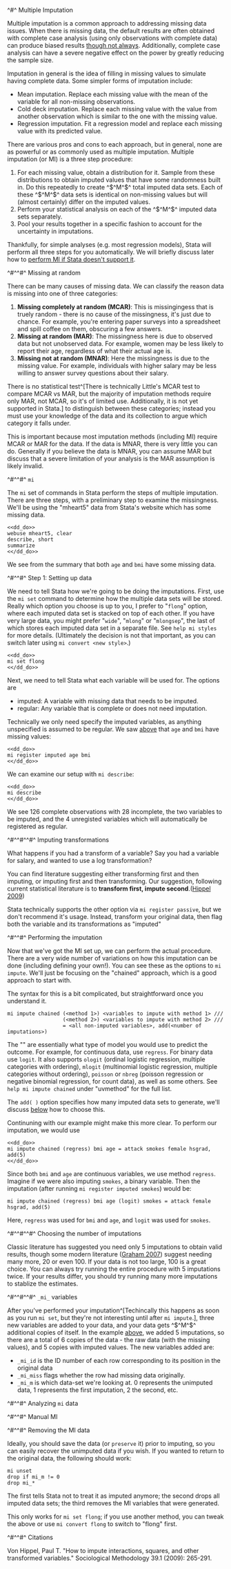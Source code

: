^#^ Multiple Imputation

Multiple imputation is a common approach to addressing missing data issues. When there is missing data, the default results are often obtained with
complete case analysis (using only observations with complete data) can produce biased results [though not always](#missing-at-random). Additionally,
complete case analysis can have a severe negative effect on the power by greatly reducing the sample size.

Imputation in general is the idea of filling in missing values to simulate having complete data. Some simpler forms of imputation include:

- Mean imputation. Replace each missing value with the mean of the variable for all non-missing observations.
- Cold deck imputation. Replace each missing value with the value from another observation which is similar to the one with the missing value.
- Regression imputation. Fit a regression model and replace each missing value with its predicted value.

There are various pros and cons to each approach, but in general, none are as powerful or as commonly used as multiple imputation. Multiple imputation
(or MI) is a three step procedure:

1. For each missing value, obtain a distribution for it. Sample from these distributions to obtain imputed values that have some randomness built
   in. Do this repeatedly to create ^$^M^$^ total imputed data sets. Each of these ^$^M^$^ data sets is identical on non-missing values but will
   (almost certainly) differ on the imputed values.
2. Perform your statistical analysis on each of the ^$^M^$^ imputed data sets separately.
3. Pool your results together in a specific fashion to account for the uncertainty in imputations.

Thankfully, for simple analyses (e.g. most regression models), Stata will perform all three steps for you automatically. We will briefly discuss later
how to [perform MI if Stata doesn't support it](#manual-mi).

^#^^#^ Missing at random

There can be many causes of missing data. We can classify the reason data is missing into one of three categories:

1. **Missing completely at random (MCAR)**: This is missingingess that is truely random - there is no cause of the missingness, it's just due to
   chance. For example, you're entering paper surveys into a spreadsheet and spill coffee on them, obscuring a few answers.
2. **Missing at random (MAR)**: The missingness here is due to observed data but not unobserved data. For example, women may be less likely to report
   their age, regardless of what their actual age is.
3. **Missing not at random (MNAR)**: Here the missingness is due to the missing value. For example, individuals with higher salary may be less willing
   to answer survey questions about their salary.

There is no statistical test^[There is technically Little's MCAR test to compare MCAR vs MAR, but the majority of imputation methods require only MAR,
not MCAR, so it's of limited use. Additionally, it is not yet supported in Stata.] to distinguish between these categories; instead you must use your
knowledge of the data and its collection to argue which category it falls under.

This is important because most imputation methods (including MI) require MCAR or MAR for the data. If the data is MNAR, there is very little you can
do. Generally if you believe the data is MNAR, you can assume MAR but discuss that a severe limitation of your analysis is the MAR assumption is
likely invalid.

^#^^#^ `mi`

The `mi` set of commands in Stata perform the steps of multiple imputation. There are three steps, with a preliminary step to examine the
missingness. We'll be using the "mheart5" data from Stata's website which has some missing data.

~~~~
<<dd_do>>
webuse mheart5, clear
describe, short
summarize
<</dd_do>>
~~~~

We see from the summary that both `age` and `bmi` have some missing data.

^#^^#^ Step 1: Setting up data

We need to tell Stata how we're going to be doing the imputations. First, use the `mi set` command to determine how the multiple data sets will be
stored. Really which option you choose is up to you, I prefer to "`flong`" option, where each imputed data set is stacked on top of each other. If you
have very large data, you might prefer "`wide`", "`mlong`" or "`mlongsep`", the last of which stores each imputed data set in a separate file. See
`help mi styles` for more details. (Ultimately the decision is not that important, as you can switch later using `mi convert <new style>`.)

~~~~
<<dd_do>>
mi set flong
<</dd_do>>
~~~~

Next, we need to tell Stata what each variable will be used for. The options are

- imputed: A variable with missing data that needs to be imputed.
- regular: Any variable that is complete or does not need imputation.

Technically we only need specify the imputed variables, as anything unspecified is assumed to be regular. We saw [above](#mi) that `age` and `bmi`
have missing values:

~~~~
<<dd_do>>
mi register imputed age bmi
<</dd_do>>
~~~~

We can examine our setup with `mi describe`:

~~~~
<<dd_do>>
mi describe
<</dd_do>>
~~~~

We see 126 complete observations with 28 incomplete, the two variables to be imputed, and the 4 unregisted variables which will automatically be
registered as regular.

^#^^#^^#^ Imputing transformations

What happens if you had a transform of a variable? Say you had a variable for salary, and wanted to use a log transformation?

You can find literature suggesting either transforming first and then imputing, or imputing first and then transforming. Our suggestion, following
current statistical literature is to **transform first, impute second**.([Hippel 2009](#citations))

Stata technically supports the other option via `mi register passive`, but we don't recommend it's usage. Instead, transform your original data, then
flag both the variable and its transformations as "imputed"

^#^^#^ Performing the imputation

Now that we've got the MI set up, we can perform the actual procedure. There are a very wide number of variations on how this imputation can be done
(including defining your own!). You can see these as the options to `mi impute`. We'll just be focusing on the "chained" approach, which is a good
approach to start with.

The syntax for this is a bit complicated, but straightforward once you understand it.

```
mi impute chained (<method 1>) <variables to impute with method 1> ///
                  (<method 2>) <variables to impute with method 2> ///
                  = <all non-imputed variables>, add(<number of imputations>)
```

The "<methods>" are essentially what type of model you would use to predict the outcome. For example, for continuous data, use `regress`. For binary
data use `logit`. It also supports `ologit` (ordinal logistic regression, multiple categories with ordering), `mlogit` (multinomial logistic
regression, multiple categories without ordering), `poisson` or `nbreg` (poisson regression or negative binomial regression, for count data), as well
as some others. See `help mi impute chained` under "uvmethod" for the full list.

The `add( )` option specifies how many imputed data sets to generate, we'll discuss [below](#choosing-the-number-of-imputations) how to choose this.

Continuning with our example might make this more clear. To perform our imputation, we would use

~~~~
<<dd_do>>
mi impute chained (regress) bmi age = attack smokes female hsgrad, add(5)
<</dd_do>>
~~~~

Since both `bmi` and `age` are continuous variables, we use method `regress`. Imagine if we were also imputing `smokes`, a binary variable. Then the
imputation (after running `mi register imputed smokes`) would be:

```
mi impute chained (regress) bmi age (logit) smokes = attack female hsgrad, add(5)
```

Here, `regress` was used for `bmi` and `age`, and `logit` was used for `smokes`.

^#^^#^^#^ Choosing the number of imputations

Classic literature has suggested you need only 5 imputations to obtain valid results, though some modern literature ([Graham 2007](#citations))
suggest needing many more, 20 or even 100. If your data is not too large, 100 is a great choice. You can always try running the entire procedure with
5 imputations twice. If your results differ, you should try running many more imputations to stablize the estimates.

^#^^#^^#^ `_mi_` variables

After you've performed your imputation^[Techincally this happens as soon as you run `mi set`, but they're not interesting until after `mi impute`.],
three new variables are added to your data, and your data gets ^$^M^$^ additional copies of itself. In the example
[above](#performing-the-imputation), we added 5 imputations, so there are a total of 6 copies of the data - the raw data (with the missing values),
and 5 copies with imputed values. The new variables added are:

- `_mi_id` is the ID number of each row corresponding to its position in the original data
- `_mi_miss` flags whether the row had missing data originally.
- `_mi_m` is which data-set we're looking at. 0 represents the unimputed data, 1 represents the first imputation, 2 the second, etc.

^#^^#^ Analyzing `mi` data

^#^^#^ Manual MI

^#^^#^ Removing the MI data

Ideally, you should save the data (or `preserve` it) prior to imputing, so you can easily recover the unimputed data if you wish. If you wanted to
return to the original data, the following should work:

```
mi unset
drop if mi_m != 0
drop mi_*
```

The first tells Stata not to treat it as imputed anymore; the second drops all imputed data sets; the third removes the MI variables that were
generated.

This only works for `mi set flong`; if you use another method, you can tweak the above or use `mi convert flong` to switch to "flong" first.

^#^^#^ Citations

Von Hippel, Paul T. "How to impute interactions, squares, and other transformed variables." Sociological Methodology 39.1 (2009): 265-291.
